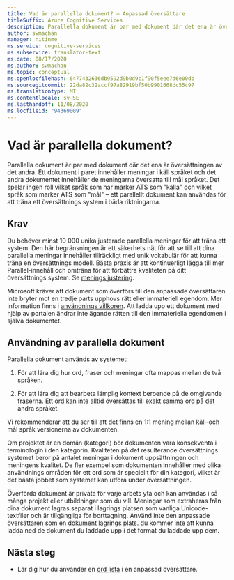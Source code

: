 ```yaml
---
title: Vad är parallella dokument? – Anpassad översättare
titleSuffix: Azure Cognitive Services
description: Parallella dokument är par med dokument där det ena är översättningen av det andra. Ett dokument i paret innehåller meningar i käll språket och det andra dokumentet innehåller de meningarna översatta till mål språket.
author: swmachan
manager: nitinme
ms.service: cognitive-services
ms.subservice: translator-text
ms.date: 08/17/2020
ms.author: swmachan
ms.topic: conceptual
ms.openlocfilehash: 6477432636db9592d9b0d9c1f90f5eee7d6e00db
ms.sourcegitcommit: 22da82c32accf97a82919bf50b9901668dc55c97
ms.translationtype: MT
ms.contentlocale: sv-SE
ms.lasthandoff: 11/08/2020
ms.locfileid: "94369009"
---
```

# <a name="what-are-parallel-documents"></a>Vad är parallella dokument?

Parallella dokument är par med dokument där det ena är översättningen av det andra. Ett dokument i paret innehåller meningar i käll språket och det andra dokumentet innehåller de meningarna översatta till mål språket.
Det spelar ingen roll vilket språk som har marker ATS som "källa" och vilket språk som marker ATS som "mål" – ett parallellt dokument kan användas för att träna ett översättnings system i båda riktningarna.

## <a name="requirements"></a>Krav

Du behöver minst 10 000 unika justerade parallella meningar för att träna ett system. Den här begränsningen är ett säkerhets nät för att se till att dina parallella meningar innehåller tillräckligt med unik vokabulär för att kunna träna en översättnings modell. Bästa praxis är att kontinuerligt lägga till mer Parallel-innehåll och omträna för att förbättra kvaliteten på ditt översättnings system. Se [menings justering](./sentence-alignment.md).

Microsoft kräver att dokument som överförs till den anpassade översättaren inte bryter mot en tredje parts upphovs rätt eller immateriell egendom. Mer information finns i [användnings villkoren](https://azure.microsoft.com/support/legal/cognitive-services-terms/).
Att ladda upp ett dokument med hjälp av portalen ändrar inte ägande rätten till den immateriella egendomen i själva dokumentet.

## <a name="use-of-parallel-documents"></a>Användning av parallella dokument

Parallella dokument används av systemet:

1.  För att lära dig hur ord, fraser och meningar ofta mappas mellan de två språken.

2.  För att lära dig att bearbeta lämplig kontext beroende på de omgivande fraserna. Ett ord kan inte alltid översättas till exakt samma ord på det andra språket.

Vi rekommenderar att du ser till att det finns en 1:1 mening mellan käll-och mål språk versionerna av dokumenten.

Om projektet är en domän (kategori) bör dokumenten vara konsekventa i terminologin i den kategorin. Kvaliteten på det resulterande översättnings systemet beror på antalet meningar i dokument uppsättningen och meningens kvalitet. De fler exempel som dokumenten innehåller med olika användnings områden för ett ord som är speciellt för din kategori, vilket är det bästa jobbet som systemet kan utföra under översättningen.

Överförda dokument är privata för varje arbets yta och kan användas i så många projekt eller utbildningar som du vill. Meningar som extraheras från dina dokument lagras separat i lagrings platsen som vanliga Unicode-textfiler och är tillgängliga för borttagning. Använd inte den anpassade översättaren som en dokument lagrings plats. du kommer inte att kunna ladda ned de dokument du laddade upp i det format du laddade upp dem.



## <a name="next-steps"></a>Nästa steg

- Lär dig hur du använder en [ord lista](what-is-dictionary.md) i en anpassad översättare.
